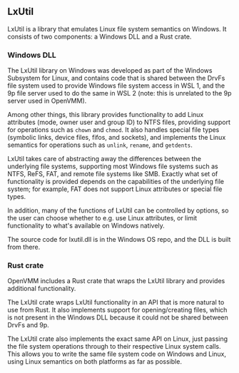 ## LxUtil

LxUtil is a library that emulates Linux file system semantics on Windows. It consists of two
components: a Windows DLL and a Rust crate.

### Windows DLL

The LxUtil library on Windows was developed as part of the Windows Subsystem for Linux, and contains
code that is shared between the DrvFs file system used to provide Windows file system access in
WSL 1, and the 9p file server used to do the same in WSL 2 (note: this is unrelated to the 9p
server used in OpenVMM).

Among other things, this library provides functionality to add Linux attributes (mode, owner user
and group ID) to NTFS files, providing support for operations such as `chown` and `chmod`. It also
handles special file types (symbolic links, device files, fifos, and sockets), and implements the
Linux semantics for operations such as `unlink`, `rename`, and `getdents`.

LxUtil takes care of abstracting away the differences between the underlying file systems,
supporting most Windows file systems such as NTFS, ReFS, FAT, and remote file systems like SMB.
Exactly what set of functionality is provided depends on the capabilities of the underlying file
system; for example, FAT does not support Linux attributes or special file types.

In addition, many of the functions of LxUtil can be controlled by options, so the user can
choose whether to e.g. use Linux attributes, or limit functionality to what's available on
Windows natively.

The source code for lxutil.dll is in the Windows OS repo, and the DLL is built from there.

### Rust crate

OpenVMM includes a Rust crate that wraps the LxUtil library and provides additional functionality.

The LxUtil crate wraps LxUtil functionality in an API that is more natural to use from Rust.
It also implements support for opening/creating files, which is not present in the Windows DLL
because it could not be shared between DrvFs and 9p.

The LxUtil crate also implements the exact same API on Linux, just passing the file system
operations through to their respective Linux system calls. This allows you to write the same file
system code on Windows and Linux, using Linux semantics on both platforms as far as possible.

